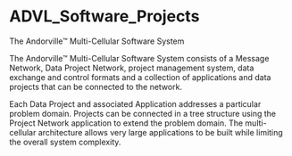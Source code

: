 # ADVL_Software_Projects
The Andorville™ Multi-Cellular Software System

The Andorville™ Multi-Cellular Software System consists of a Message Network, Data Project Network, project management system, data exchange and control formats and a collection of applications and data projects that can be connected to the network.

Each Data Project and associated Application addresses a particular problem domain. Projects can be connected in a tree structure using the Project Network application to extend the problem domain. The multi-cellular architecture allows very large applications to be built while limiting the overall system complexity.




